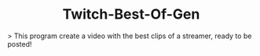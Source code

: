<h1 align="center">Twitch-Best-Of-Gen</h1>
> This program create a video with the best clips of a streamer, ready to be posted!</br>
